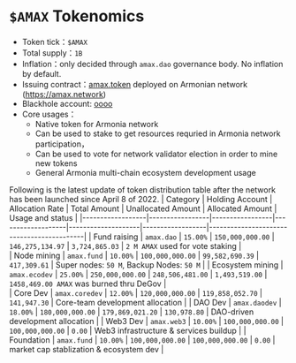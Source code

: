 # `$AMAX` Tokenomics
-  Token tick：`$AMAX`
- Total supply：`1B`
- Inflation：only decided through `amax.dao` governance body. No inflation by default.
- Issuing contract：[amax.token](https://amaxscan.io/account/amax.token) deployed on Armonian network (https://amax.network)
- Blackhole account: [oooo](https://amaxscan.io/account/oooo) 
- Core usages：
  - Native token for Armonia network
  - Can be used to stake to get resources requried in Armonia network participation，
  - Can be used to vote for network validator election in order to mine new tokens
  - General Armonia multi-chain ecosystem development usage
  
Following is the latest update of token distribution table after the network has been launched since April 8 of 2022.
| Category         | Holding Account | Allocation Rate | Total Amount      | Unallocated Amount | Allocated Amount | Usage and status                          |
|------------------|-----------------|-----------------|-------------------|--------------------|------------------|-------------------------------------------|
| Fund raising     | `amax.dao`      | `15.00%`        | `150,000,000.00`  | `146,275,134.97`   | `3,724,865.03`   | `2 M AMAX` used for vote staking          |                
| Node mining      | `amax.fund`     | `10.00%`        | `100,000,000.00`  | `99,582,690.39`    | `417,309.61`     | Super nodes: `50 M`, Backup Nodes: `50 M` |
| Ecosystem mining | `amax.ecodev`   | `25.00%`        | `250,000,000.00`  | `248,506,481.00`   | `1,493,519.00`   | `1458,469.00 AMAX` was burned thru DeGov  |    
| Core Dev         | `amax.coredev`  | `12.00%`        | `120,000,000.00`  | `119,858,052.70`   | `141,947.30`     | Core-team development allocation          |
| DAO Dev          | `amax.daodev`   | `18.00%`        | `180,000,000.00`  | `179,869,021.20`   | `130,978.80`     | DAO-driven development allocation         |
| Web3 Dev         | `amax.web3`     | `10.00%`        | `100,000,000.00`  | `100,000,000.00`   | `0.00`           | Web3 infrastructure & services buildup    |
| Foundation       | `amax.fund`     | `10.00%`        | `100,000,000.00`  | `100,000,000.00`   | `0.00`           | market cap stablization & ecosystem dev   |
